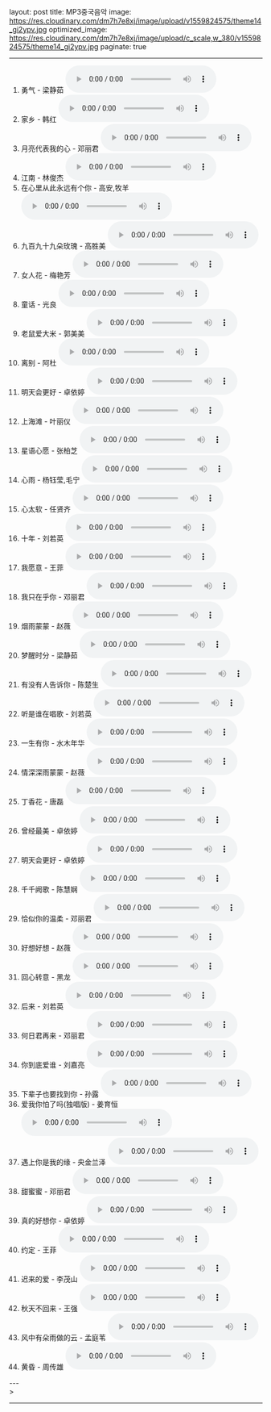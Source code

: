 layout: post
title: MP3중국음악
image: https://res.cloudinary.com/dm7h7e8xj/image/upload/v1559824575/theme14_gi2ypv.jpg
optimized_image: https://res.cloudinary.com/dm7h7e8xj/image/upload/c_scale,w_380/v1559824575/theme14_gi2ypv.jpg
paginate: true

---

1. 勇气 - 梁静茹 <audio src="https://drive.google.com/uc?export=download&id=1pR87tgJty8SjbpCtyTeNjlPBQNdeo8D-" controls="true"></audio> <br>
2. 家乡 - 韩红 <audio src="https://drive.google.com/uc?export=download&id=1UeSCxuQIBZsDdyZErXR_n2C96U-V6xC6" controls="true"></audio> <br>
3. 月亮代表我的心 - 邓丽君 <audio src="https://drive.google.com/uc?export=download&id=1N4dzjXJECKlKeps0U_3khkWfmt5-14ou" controls="true"></audio> <br>
4. 江南 - 林俊杰 <audio src="https://drive.google.com/uc?export=download&id=18x0JYPntWqFC6z4GMo-57tJ8PBL5J4m4" controls="true"></audio> <br>
5. 在心里从此永远有个你 - 高安,牧羊 <audio src="https://drive.google.com/uc?export=download&id=1m__nQNHjSg17cy2Q64RO9jtR0Tur3YSp" controls="true"></audio> <br>
6. 九百九十九朵玫瑰 - 高胜美 <audio src="https://drive.google.com/uc?export=download&id=1vnxFlrizFrYQPpYC4hVd9D9OIDTtaRzM" controls="true"></audio> <br>
7. 女人花 - 梅艳芳 <audio src="https://drive.google.com/uc?export=download&id=1vdGBVTaSyIzG0ViNw21hnzr9f5uvexwK" controls="true"></audio> <br>
8. 童话 - 光良 <audio src="https://drive.google.com/uc?export=download&id=19kTazwcIm1m8HyGdU7pTtXoNNjckPfSV" controls="true"></audio> <br>
9. 老鼠爱大米 - 郭美美 <audio src="https://drive.google.com/uc?export=download&id=1w19i4ukCTaim8qdsVaFSTr_JFRpbacWc" controls="true"></audio> <br>
10. 离别 - 阿杜 <audio src="https://drive.google.com/uc?export=download&id=1KgwOQZaPIebbs7hPER1u4XUf3X_xDjx4" controls="true"></audio> <br>
11. 明天会更好 - 卓依婷 <audio src="https://drive.google.com/uc?export=download&id=1I9e3dvsd3Sl3IjwLpFjQRw6fUCTCSlNQ" controls="true"></audio> <br>
12. 上海滩 - 叶丽仪 <audio src="https://drive.google.com/uc?export=download&id=1ZH2Hx38nYpVzkoX0PVIftGM7ras9v2rS" controls="true"></audio> <br>
13. 星语心愿 - 张柏芝 <audio src="https://drive.google.com/uc?export=download&id=1rthYo1ovz8OYa27RUsehK66C2j3RrRWa" controls="true"></audio> <br>
14. 心雨 - 杨钰莹,毛宁 <audio src="https://drive.google.com/uc?export=download&id=1lxYwmk_jVJCB5MUvxvyvxs7yxHiad8T4" controls="true"></audio> <br>
15. 心太软 - 任贤齐 <audio src="https://drive.google.com/uc?export=download&id=1_m_49vhoJan1LDsVV44-fuO2nLCkOfKq" controls="true"></audio> <br>
16. 十年 - 刘若英 <audio src="https://drive.google.com/uc?export=download&id=19TH5tnWf5SVlSA-8d-XneV5HA17Csl5C" controls="true"></audio> <br>
17. 我愿意 - 王菲 <audio src="https://drive.google.com/uc?export=download&id=1zaLqOnua3MuKXFoT2S5fIh6eznmHPpVf" controls="true"></audio> <br>
18. 我只在乎你 - 邓丽君 <audio src="https://drive.google.com/uc?export=download&id=1DvgSwPJcFQhvqqjJjapk0hiMLG68O8px" controls="true"></audio> <br>
19. 烟雨蒙蒙 - 赵薇 <audio src="https://drive.google.com/uc?export=download&id=1qFoSws_hNkrkLgMvkwtBPrjUrfo3QrMo" controls="true"></audio> <br>
20. 梦醒时分 - 梁静茹 <audio src="https://drive.google.com/uc?export=download&id=1U-MF_SFQsFb0xwmVImlkLIJ766Obuay4" controls="true"></audio> <br>
21. 有没有人告诉你 - 陈楚生 <audio src="https://drive.google.com/uc?export=download&id=1bSlEYXq6F1GbwC_KU6kqBZ7-Tnp9SUog" controls="true"></audio> <br>
22. 听是谁在唱歌 - 刘若英 <audio src="https://drive.google.com/uc?export=download&id=1zQYP4nu2jut79dlzyvc4Y-QVDFiB6-or" controls="true"></audio> <br>
23. 一生有你 - 水木年华 <audio src="https://drive.google.com/uc?export=download&id=1M5vbrl7IxwW0batqZq7UbVSKhb7c1a5f" controls="true"></audio> <br>
24. 情深深雨蒙蒙 - 赵薇 <audio src="https://drive.google.com/uc?export=download&id=1edl8CvOkohue5I22D7wYXd--8Kgvu1h3" controls="true"></audio> <br>
25. 丁香花 - 唐磊 <audio src="https://drive.google.com/uc?export=download&id=1WLBiGMGzQecN4S0pvxx7lGv6BH2jE8qR" controls="true"></audio> <br>
26. 曾经最美 - 卓依婷 <audio src="https://drive.google.com/uc?export=download&id=1bGr1356L8NfwvCYOGHH3PsK7PVXHXTPb" controls="true"></audio> <br>
27. 明天会更好 - 卓依婷 <audio src="https://drive.google.com/uc?export=download&id=1dAQZcbbf1-VazVq8MGmEALSuR0Qdhvvh" controls="true"></audio> <br>
28. 千千阙歌 - 陈慧娴 <audio src="https://drive.google.com/uc?export=download&id=1ZxL1sP3GfmPb2597c2i-SSX-jzWJq7BP" controls="true"></audio> <br>
29. 恰似你的温柔 - 邓丽君 <audio src="https://drive.google.com/uc?export=download&id=1jbszwYF-oPgNhWv5hrQzc9yD9UCwpWY7" controls="true"></audio>
30. 好想好想 - 赵薇 <audio src="https://drive.google.com/uc?export=download&id=1clhbSEriVY7pr-RLI-wtZQGmvT7DRpbp" controls="true"></audio> <br>
31. 回心转意 - 黑龙 <audio src="https://drive.google.com/uc?export=download&id=1Mq3IbD7HcDR_udqboYdQKoqQrqg7-cIX" controls="true"></audio> <br>
32. 后来 - 刘若英 <audio src="https://drive.google.com/uc?export=download&id=1R-BJmKpVmHP_kgeTPfMDsvhI2Rn36JeH" controls="true"></audio> <br>
33. 何日君再来 - 邓丽君 <audio src="https://drive.google.com/uc?export=download&id=1SaYjNzXJ5nQiWNDrhS35d4k98imVwOng" controls="true"></audio> <br>
34. 你到底爱谁 - 刘嘉亮 <audio src="https://drive.google.com/uc?export=download&id=1HaI5LPkeIds9df8mg1BKnuv_BrcIlldd" controls="true"></audio> <br>
35. 下辈子也要找到你 - 孙露 <audio src="https://drive.google.com/uc?export=download&id=100667lRdvdFlD6o_zqTyy6jNGreGy5jv" controls="true"></audio> <br>
36. 爱我你怕了吗(独唱版) - 姜育恒 <audio src="https://drive.google.com/uc?export=download&id=1UVUCNaMvicgmd6CF9cOsGwmru1uEu7NU" controls="true"></audio> <br>
37. 遇上你是我的缘 - 央金兰泽 <audio src="https://drive.google.com/uc?export=download&id=1ay1sePlpZgI5NL6l2dJ71CM5upmGGl2R" controls="true"></audio> <br>
38. 甜蜜蜜 - 邓丽君 <audio src="https://drive.google.com/uc?export=download&id=1rw38TFcms9SpktZK28figGnW_mabd6mB" controls="true"></audio> <br>
39. 真的好想你 - 卓依婷 <audio src="https://drive.google.com/uc?export=download&id=1dd5Znx-OdQaY61d-qsXrs_ZjtWaAxxVE" controls="true"></audio> <br>
40. 约定 - 王菲 <audio src="https://drive.google.com/uc?export=download&id=1VByEDq4sifkh_7JOqpyVPzaNBIvzeiLR" controls="true"></audio> <br>
41. 迟来的爱 - 李茂山 <audio src="https://drive.google.com/uc?export=download&id=1MqLq4JDNBIyZYzWU18j7mFQtV7kKMm8d" controls="true"></audio> <br>
42. 秋天不回来 - 王强 <audio src="https://drive.google.com/uc?export=download&id=136jCKG5VEBpiXNkEu3sqpatQRJrv95VR" controls="true"></audio> <br>
43. 风中有朵雨做的云 - 孟庭苇 <audio src="https://drive.google.com/uc?export=download&id=1HeNyvjL4jnL3R8TMEkyUHh4E_coZC2m0" controls="true"></audio> <br>
44. 黄昏 - 周传雄 <audio src="https://drive.google.com/uc?export=download&id=1blTADt7DWWJsZaJy2IVLOlI-KXeULh6m" controls="true"></audio> <br>

--- <br>>

---
